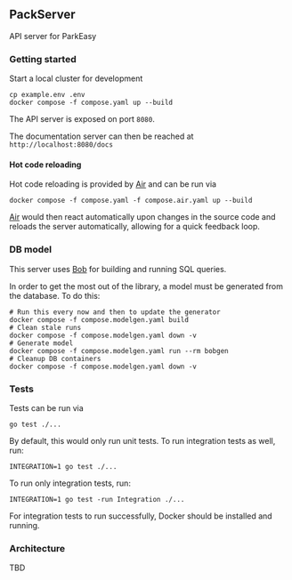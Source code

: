 ## PackServer

API server for ParkEasy

### Getting started

Start a local cluster for development

    cp example.env .env
    docker compose -f compose.yaml up --build

The API server is exposed on port `8080`.

The documentation server can then be reached at `http://localhost:8080/docs`

#### Hot code reloading

Hot code reloading is provided by [Air] and can be run via

    docker compose -f compose.yaml -f compose.air.yaml up --build

[Air] would then react automatically upon changes in the source code and reloads the server automatically, allowing for a quick feedback loop.

[Air]: https://github.com/air-verse/air

### DB model

This server uses [Bob](https://bob.stephenafamo.com/) for building and running SQL queries.

In order to get the most out of the library, a model must be generated from the database. To do this:

    # Run this every now and then to update the generator
    docker compose -f compose.modelgen.yaml build
    # Clean stale runs
    docker compose -f compose.modelgen.yaml down -v
    # Generate model
    docker compose -f compose.modelgen.yaml run --rm bobgen
    # Cleanup DB containers
    docker compose -f compose.modelgen.yaml down -v

### Tests

Tests can be run via

    go test ./...

By default, this would only run unit tests. To run integration tests as well, run:

    INTEGRATION=1 go test ./...

To run only integration tests, run:

    INTEGRATION=1 go test -run Integration ./...

For integration tests to run successfully, Docker should be installed and running.

### Architecture

TBD
